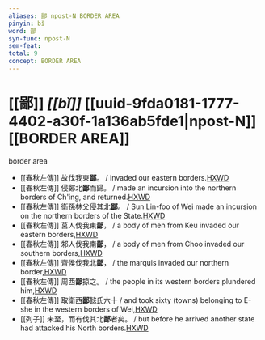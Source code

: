 ```yaml
---
aliases: 鄙 npost-N BORDER AREA
pinyin: bǐ
word: 鄙
syn-func: npost-N
sem-feat: 
total: 9
concept: BORDER AREA 
---
```

# [[鄙]] *[[bǐ]]*  [[uuid-9fda0181-1777-4402-a30f-1a136ab5fde1|npost-N]] [[BORDER AREA]]
border area
 - [[春秋左傳]] 故伐我東**鄙**。 / invaded our eastern borders.[HXWD](https://hxwd.org/textview.html?location=KR1e0001_tls_009-236a.1)
 - [[春秋左傳]] 侵鄭北**鄙**而歸。 / made an incursion into the northern borders of Ch'ing, and returned.[HXWD](https://hxwd.org/textview.html?location=KR1e0001_tls_009-243a.29)
 - [[春秋左傳]] 衛孫林父侵其北**鄙**。 / Sun Lin-foo of Wei made an incursion on the northern borders of the State.[HXWD](https://hxwd.org/textview.html?location=KR1e0001_tls_009-261a.12)
 - [[春秋左傳]] 莒人伐我東**鄙**， / a body of men from Keu invaded our eastern borders,[HXWD](https://hxwd.org/textview.html?location=KR1e0001_tls_009-277a.3)
 - [[春秋左傳]] 邾人伐我南**鄙**， / a body of men from Choo invaded our southern borders,[HXWD](https://hxwd.org/textview.html?location=KR1e0001_tls_009-353a.3)
 - [[春秋左傳]] 齊侯伐我北**鄙**， / the marquis invaded our northern border,[HXWD](https://hxwd.org/textview.html?location=KR1e0001_tls_009-389a.4)
 - [[春秋左傳]] 周西**鄙**掠之。 / the people in its western borders plundered him,[HXWD](https://hxwd.org/textview.html?location=KR1e0001_tls_009-493a.3)
 - [[春秋左傳]] 取衛西**鄙**懿氏六十 / and took sixty (towns) belonging to E-she in the western borders of Wei,[HXWD](https://hxwd.org/textview.html?location=KR1e0001_tls_009-647a.6)
 - [[列子]] 未至，而有伐其北**鄙**者矣。 / but before he arrived another state had attacked his North borders.[HXWD](https://hxwd.org/textview.html?location=KR5c0124_tls_008-7a.17)